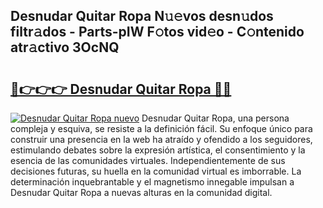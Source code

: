 ## Desnudar Quitar Ropa N𝚞𝚎vos desn𝚞dos filtr𝚊dos - Parts-pIW F𝚘tos vid𝚎o - C𝚘ntenido atr𝚊ctivo 3OcNQ

# <h2><a href="http://mbck0zr.tromn.icu/?c=Desnudar+Quitar+Ropa">🔗👉👉👉 Desnudar Quitar Ropa 🔗🔗</a></h2>

[![Desnudar Quitar Ropa nuevo](https://i.imgur.com/pEAQMta.gif)](http://mbck0zr.tromn.icu/?c=Desnudar+Quitar+Ropa)
Desnudar Quitar Ropa, una persona compleja y esquiva, se resiste a la definición fácil. Su enfoque único para construir una presencia en la web ha atraído y ofendido a los seguidores, estimulando debates sobre la expresión artística, el consentimiento y la esencia de las comunidades virtuales. Independientemente de sus decisiones futuras, su huella en la comunidad virtual es imborrable. La determinación inquebrantable y el magnetismo innegable impulsan a Desnudar Quitar Ropa a nuevas alturas en la comunidad digital.
